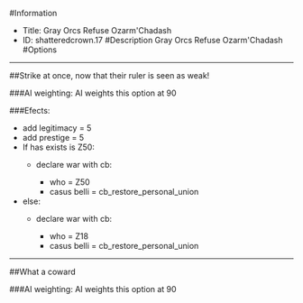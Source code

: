 #Information
 - Title: Gray Orcs Refuse Ozarm'Chadash
 - ID: shatteredcrown.17
#Description
Gray Orcs Refuse Ozarm'Chadash
#Options

___
##Strike at once, now that their ruler is seen as weak!

###AI weighting:
AI weights this option at 90


###Efects:<ul><li>add legitimacy = 5</li><li>add prestige = 5</li><li>If has exists is Z50:</li><ul><li>declare war with cb:</li><ul><li>who = Z50</li><li>casus belli = cb_restore_personal_union</li></ul></ul><li>else:</li><ul><li>declare war with cb:</li><ul><li>who = Z18</li><li>casus belli = cb_restore_personal_union</li></ul></ul></ul>

___
##What a coward

###AI weighting:
AI weights this option at 90

